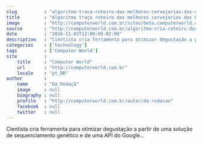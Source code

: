 ```yaml
---
slug          : "algoritmo-traca-roteiro-das-melhores-cervejarias-dos-estados-unidos"
title         : "Algoritmo traça roteiro das melhores cervejarias dos Estados Unidos"
image         : "http://computerworld.com.br/sites/beta.computerworld.com.br/files/news_articles/brewery-road-trip-final3.jpg"
source        : "http://computerworld.com.br/algoritmo-cria-roteiro-das-melhores-cervejarias-dos-estados-unidos"
date          : "2016-11-03T12:00:00-02:00"
description   : "Cientista cria ferramenta para otimizar degustação a partir de uma solução de sequenciamento genético e de uma API do Google..."
categories    : ['technology']
tags          : ['Computer World']
site          :
    title     : "Computer World"
    url       : "http://computerworld.com.br"
    locale    : "pt_BR"
author        :
    name      : "Da Redaçã"
    image     : null
    biography : null
    profile   : "http://computerworld.com.br/autor/da-redacao"
    facebook  : null
    twitter   : null
---
```


Cientista cria ferramenta para otimizar degustação a partir de uma solução de sequenciamento genético e de uma API do Google...
